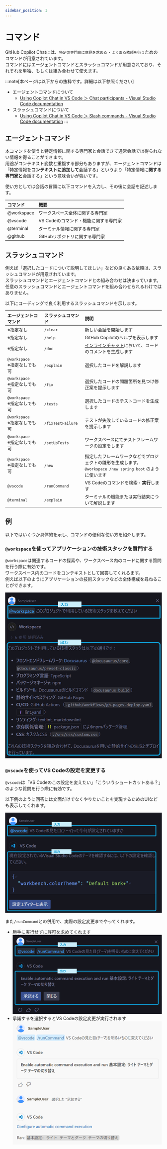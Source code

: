 ```yaml
---
sidebar_position: 3
---
```


# コマンド

GitHub Copilot Chatには、`特定の専門家に意見を求める`・`よくある依頼を行う`ためのコマンドが用意されています。<br/>
コマンドにはエージェントコマンドとスラッシュコマンドが用意されており、それぞれを単独、もしくは組み合わせて使えます。

<!-- textlint-disable ja-technical-writing/ja-no-mixed-period -->
<!-- textlint-disable jtf-style/4.3.2.大かっこ［］ -->
:::note[本ページは以下からの抜粋です。詳細は以下参照ください]
<!-- textlint-enable jtf-style/4.3.2.大かっこ［］ -->
<!-- textlint-enable ja-technical-writing/ja-no-mixed-period -->
- エージェントコマンドについて
  - [Using Copilot Chat in VS Code ＞ Chat participants - Visual Studio Code documentation](https://code.visualstudio.com/docs/copilot/copilot-chat#_chat-participants)
- スラッシュコマンドについて
  - [Using Copilot Chat in VS Code ＞ Slash commands - Visual Studio Code documentation](https://code.visualstudio.com/docs/copilot/copilot-chat#_slash-commands)
:::

## エージェントコマンド

本コマンドを使うと特定情報に関する専門家と会話できて通常会話では得られない情報を得ることができます。<br/>
用途がコンテキスト変数と重複する部分もありますが、エージェントコマンドは「特定情報を**コンテキストに追加して**会話する」というより「特定情報に**関する専門家と**会話する」という意味合いが強いです。<br/>

使い方としては会話の冒頭に以下コマンドを入力し、その後に会話を記述します。

| コマンド | 概要 |
| :--- | :--- |
| @workspace | ワークスペース全体に関する専門家 |
| @vscode | VS Codeのコマンド・機能に関する専門家 |
| @terminal | ターミナル情報に関する専門家 |
| @github | GitHubリポジトリに関する専門家 |

## スラッシュコマンド

例えば「選択したコードについて説明してほしい」などの良くある依頼は、スラッシュコマンドが用意されています。<br/>
スラッシュコマンドとエージェントコマンドとの組み合わせは決まっています。<br/>
任意のスラッシュコマンドとエージェントコマンドを組み合わせられるわけではありません。

以下にコーディングで良く利用するスラッシュコマンドを示します。

| エージェントコマンド| スラッシュコマンド | 説明 |
| :--- | :--- | :--- |
| ※指定なし | `/clear` | 新しい会話を開始します |
| ※指定なし | `/help` | GitHub Copilotのヘルプを表示します |
| ※指定なし | `/doc` | [インラインチャット](./05_inline-chat.md)において、コードのコメントを生成します |
| `@workspace`<br/>※指定なしでも可 | `/explain` | 選択したコードを解説します |
| `@workspace`<br/>※指定なしでも可 | `/fix` | 選択したコードの問題箇所を見つけ修正案を提示します |
| `@workspace`<br/>※指定なしでも可 | `/tests` | 選択したコードのテストコードを生成します |
| `@workspace`<br/>※指定なしでも可 | `/fixTestFailure` | テストが失敗しているコードの修正案を提示します |
| `@workspace`<br/>※指定なしでも可 | `/setUpTests` | ワークスペースにてテストフレームワークの設定をします |
| `@workspace`<br/>※指定なしでも可 | `/new` | 指定したフレームワークなどでプロジェクトの雛形を生成します。<br/>`@workspace /new spring boot` のように使います |
| `@vscode` | `/runCommand` | VS Codeのコマンドを検索・**実行**します|
| `@terminal` | `/explain` | ターミナルの機能または実行結果について解説します |

## 例

以下ではいくつか具体的を示し、コマンドの便利な使い方を紹介します。

### `@workspace`を使ってアプリケーションの技術スタックを質門する

`@workspace`は関連するコードの探索や、ワークスペース内のコードに関する質問を行う際に有効です。<br/>
ワークスペース内のコードをコンテキストとして回答してくれるます。<br/>
例えば以下のようにアプリケーションの技術スタックなどの全体構成を尋ねることができます。

![@workspace利用例](images/agent-command_workspace.png)

### `@vscode`を使ってVS Codeの設定を変更する

`@vscode`は「VS Codeのこの設定を変えたい」「こういうショートカットある？」のような質問を行う際に有効です。<br/>

以下例のように回答には文面だけでなくやりたいことを実現するためのUIなども表示してくれます。

![@vscode利用例](images/agent-command_vscode.png)

また`/runCommand`との併用で、実際の設定変更までやってくれます。

- 勝手に実行せずに許可を求めてくれます
      ![@vscode利用例 コマンド実行前](images/agent-command_vscode_runCommand_1.png)
- 承諾するを選択するとVS Codeの設定変更が実行されます
      ![@vscode利用例 コマンド実行後](images/agent-command_vscode_runCommand_2.png)
